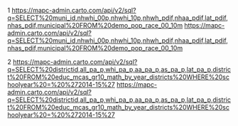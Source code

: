 1 https://mapc-admin.carto.com/api/v2/sql?q=SELECT%20muni_id,nhwhi_00p,nhwhi_10p,nhwh_pdif,nhaa_pdif,lat_pdif,nhas_pdif,municipal%20FROM%20demo_pop_race_00_10m
  https://mapc-admin.carto.com/api/v2/sql?q=SELECT%20muni_id,nhwhi_00p,nhwhi_10p,nhwh_pdif,nhaa_pdif,lat_pdif,nhas_pdif,municipal%20FROM%20demo_pop_race_00_10m

2 https://mapc-admin.carto.com/api/v2/sql?q=SELECT%20districtid,all_pa_p,whi_pa_p,aa_pa_p,as_pa_p,lat_pa_p,district%20FROM%20educ_mcas_gr10_math_by_year_districts%20WHERE%20schoolyear%20=%20%272014-15%27
  https://mapc-admin.carto.com/api/v2/sql?q=SELECT%20districtid,all_pa_p,whi_pa_p,aa_pa_p,as_pa_p,lat_pa_p,district%20FROM%20educ_mcas_gr10_math_by_year_districts%20WHERE%20schoolyear%20=%20%272014-15%27
